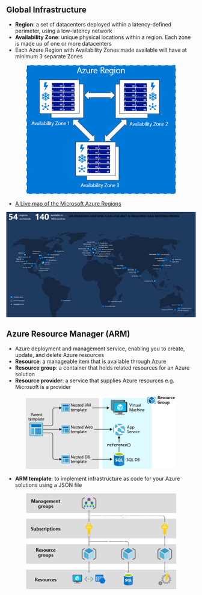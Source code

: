 ## Global Infrastructure
- **Region**: a set of datacenters deployed within a latency-defined perimeter, using a low-latency network
- **Availability Zone**: unique physical locations within a region. Each zone is made up of one or more datacenters
- Each Azure Region with Availability Zones made available will have at minimum 3 separate Zones

<p align="center"><img src="/images/azure/az-graphic-two.png" width="400"></p>

- [A Live map of the Microsoft Azure Regions](http://map.buildazure.com)

<p align="center"><img src="/images/cloudguru/regions.png" width="700"></p>

##  Azure Resource Manager (ARM)
- Azure deployment and management service,  enabling you to create, update, and delete Azure resources 
- **Resource**: a manageable item that is available through Azure
- **Resource group**: a container that holds related resources for an Azure solution
- **Resource provider**: a service that supplies Azure resources e.g. Microsoft is a provider

<p align="center"><img src="/images/azure/nested-tiers-template.png" width="400"></p>

- **ARM template**: to implement infrastructure as code for your Azure solutions using a JSON file

<p align="center"><img src="/images/azure/scope-levels.png" width="400"></p>


